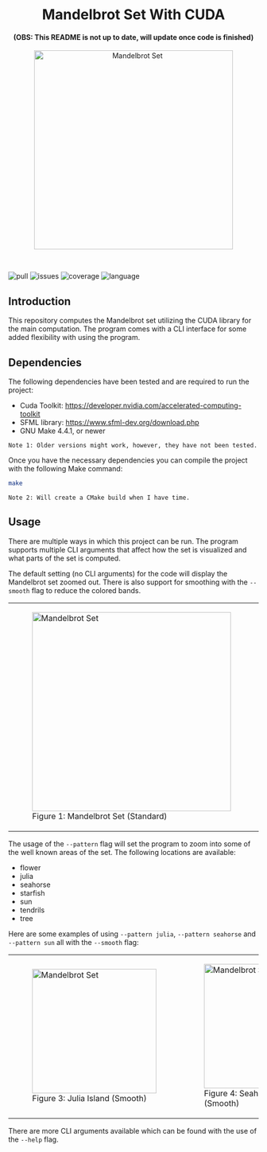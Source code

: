 <h1 align="center">Mandelbrot Set With CUDA</h1>
<h4 align="center">(OBS: This README is not up to date, will update once code is finished)</h4>

<p align="center">
    <img src="https://github.com/Deadlica/mandelbrot-cuda/blob/main/assets/images/mandelbrot.png" alt="Mandelbrot Set" width="400" height="400">
</p>


<br />

![pull](https://img.shields.io/github/issues-pr/deadlica/mandelbrot-cuda)
![issues](https://img.shields.io/github/issues/deadlica/mandelbrot-cuda)
![coverage](https://img.shields.io/codecov/c/github/deadlica/mandelbrot-cuda)
![language](https://img.shields.io/github/languages/top/deadlica/mandelbrot-cuda)

## Introduction
This repository computes the Mandelbrot set utilizing the CUDA library for the main computation. The program comes with a CLI interface for some added flexibility with using the program.


## Dependencies
The following dependencies have been tested and are required to run the project:
- Cuda Toolkit: https://developer.nvidia.com/accelerated-computing-toolkit
- SFML library: https://www.sfml-dev.org/download.php
- GNU Make 4.4.1, or newer

`Note 1: Older versions might work, however, they have not been tested.`

Once you have the necessary dependencies you can compile the project with the following Make command:
```bash
make
```

`Note 2: Will create a CMake build when I have time.`

## Usage
There are multiple ways in which this project can be run. The program supports multiple CLI arguments that affect how the set is visualized and what parts of the set is computed.

The default setting (no CLI arguments) for the code will display the Mandelbrot set zoomed out. There is also support for smoothing with the `--smooth` flag to reduce the colored bands.

<table align="center">
  <tr>
    <td>
      <figure>
        <img src="https://github.com/Deadlica/mandelbrot-cuda/blob/main/assets/images/mandelbrot.png" alt="Mandelbrot Set" width="400" height="400">
        <figcaption>Figure 1: Mandelbrot Set (Standard)</figcaption>
      </figure>
    </td>
    <td>
      <figure>
        <img src="https://github.com/Deadlica/mandelbrot-cuda/blob/main/assets/images/mandelbrot_smooth.png" alt="Mandelbrot Set (Smooth)" width="400" height="400">
        <figcaption>Figure 2: Mandelbrot Set (Smooth)</figcaption>
      </figure>
    </td>
  </tr>
</table>

The usage of the `--pattern` flag will set the program to zoom into some of the well known areas of the set. The following locations are available:
* flower
* julia
* seahorse
* starfish
* sun
* tendrils
* tree

Here are some examples of using `--pattern julia`, `--pattern seahorse` and `--pattern sun` all with the `--smooth` flag:

<table align="center">
  <tr>
    <td>
      <figure>
        <img src="https://github.com/Deadlica/mandelbrot-cuda/blob/main/assets/images/julia_island.png" alt="Mandelbrot Set" width="250" height="250">
        <figcaption>Figure 3: Julia Island (Smooth)</figcaption>
      </figure>
    </td>
    <td>
      <figure>
        <img src="https://github.com/Deadlica/mandelbrot-cuda/blob/main/assets/images/seahorse_valley.png" alt="Mandelbrot Set (Smooth)" width="250" height="250">
        <figcaption>Figure 4: Seahorse Valley (Smooth)</figcaption>
      </figure>
    </td>
    <td>
      <figure>
        <img src="https://github.com/Deadlica/mandelbrot-cuda/blob/main/assets/images/sun.png" alt="Mandelbrot Set (Smooth)" width="250" height="250">
        <figcaption>Figure 5: Sun (Smooth)</figcaption>
      </figure>
    </td>
  </tr>
</table>

There are more CLI arguments available which can be found with the use of the `--help` flag.
